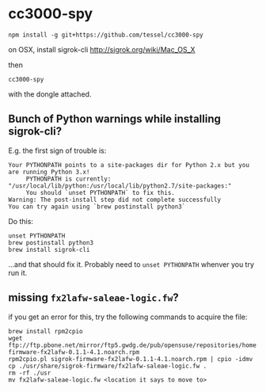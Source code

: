 # cc3000-spy

```
npm install -g git+https://github.com/tessel/cc3000-spy
```

on OSX, install sigrok-cli <http://sigrok.org/wiki/Mac_OS_X>

then

```
cc3000-spy
```

with the dongle attached.

## Bunch of Python warnings while installing sigrok-cli?


E.g. the first sign of trouble is:

```
Your PYTHONPATH points to a site-packages dir for Python 2.x but you are running Python 3.x!
     PYTHONPATH is currently: "/usr/local/lib/python:/usr/local/lib/python2.7/site-packages:"
     You should `unset PYTHONPATH` to fix this.
Warning: The post-install step did not complete successfully
You can try again using `brew postinstall python3`
```

Do this:

```
unset PYTHONPATH
brew postinstall python3
brew install sigrok-cli
```

…and that should fix it. Probably need to `unset PYTHONPATH` whenver you try run it.

## missing `fx2lafw-saleae-logic.fw`?

if you get an error for this, try the following commands to acquire the file:

```
brew install rpm2cpio
wget ftp://ftp.pbone.net/mirror/ftp5.gwdg.de/pub/opensuse/repositories/home:/Heinervdm:/sigrok/openSUSE_Tumbleweed/noarch/sigrok-firmware-fx2lafw-0.1.1-4.1.noarch.rpm
rpm2cpio.pl sigrok-firmware-fx2lafw-0.1.1-4.1.noarch.rpm | cpio -idmv
cp ./usr/share/sigrok-firmware/fx2lafw-saleae-logic.fw .
rm -rf ./usr
mv fx2lafw-saleae-logic.fw <location it says to move to>
```
